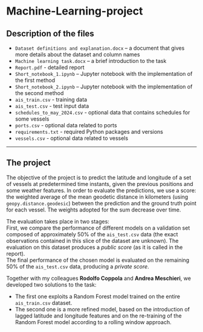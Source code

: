 # Machine-Learning-project

## Description of the files

- `Dataset definitions and explanation.docx` – a document that gives more details about the dataset and column names  
- `Machine learning task.docx` – a brief introduction to the task
- `Report.pdf` - detailed report
- `Short_notebook_1.ipynb` – Jupyter notebook with the implementation of the first method  
- `Short_notebook_2.ipynb` – Jupyter notebook with the implementation of the second method  
- `ais_train.csv` - training data       
- `ais_test.csv` - test input data 
- `schedules_to_may_2024.csv` - optional data that contains schedules for some vessels  
- `ports.csv` - optional data related to ports           
- `requirements.txt` - required Python packages and versions
- `vessels.csv` - optional data related to vessels 

---

## The project

The objective of the project is to predict the latitude and longitude of a set of vessels at predetermined time instants, given the previous positions and some weather features. In order to evaluate the predictions, we use a score: the weighted average of the mean geodetic distance in kilometers (using `geopy.distance.geodesic`) between the prediction and the ground truth point for each vessel. The weights adopted for the sum decrease over time.

The evaluation takes place in two stages:  
First, we compare the performance of different models on a validation set composed of approximately 50% of the `ais_test.csv` data (the exact observations contained in this slice of the dataset are unknown). The evaluation on this dataset produces a *public score* (as it is called in the report).  
The final performance of the chosen model is evaluated on the remaining 50% of the `ais_test.csv` data, producing a *private score*.

Together with my colleagues **Rodolfo Coppola** and **Andrea Meschieri**, we developed two solutions to the task:

- The first one exploits a Random Forest model trained on the entire `ais_train.csv` dataset.  
- The second one is a more refined model, based on the introduction of lagged latitude and longitude features and on the re-training of the Random Forest model according to a rolling window approach.
